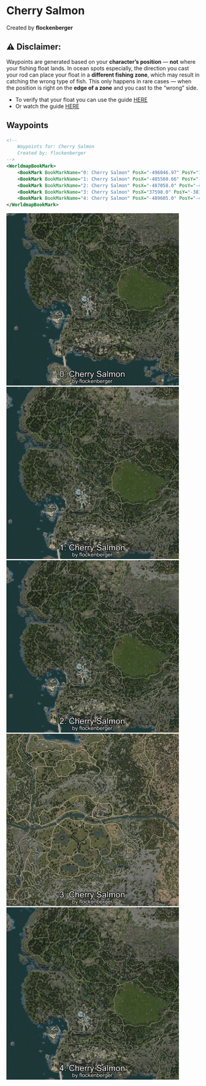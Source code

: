 # Cherry Salmon
Created by **flockenberger**

## ⚠️ Disclaimer:
Waypoints are generated based on your __**character’s position**__ — __not__ where your fishing float lands.
In ocean spots especially, the direction you cast your rod can place your float in a **different fishing zone**, which may result in catching the wrong type of fish.
This only happens in rare cases — when the position is right on the **edge of a zone** and you cast to the “wrong” side.

- To verify that your float you can use the guide [HERE](https://flockenberger.github.io/bdo-fish-position/)
- Or watch the guide [HERE](https://youtu.be/t-VXcRoNojk)

## Waypoints
```xml
<!--
    Waypoints for: Cherry Salmon
    Created by: flockenberger
-->
<WorldmapBookMark>
    <BookMark BookMarkName="0: Cherry Salmon" PosX="-496046.97" PosY="1113.9012" PosZ="-446271.0" />
    <BookMark BookMarkName="1: Cherry Salmon" PosX="-485560.66" PosY="-4699.4883" PosZ="-410924.38" />
    <BookMark BookMarkName="2: Cherry Salmon" PosX="-487058.0" PosY="-4863.0" PosZ="-409156.0" />
    <BookMark BookMarkName="3: Cherry Salmon" PosX="37598.0" PosY="-3816.0" PosZ="-50886.0" />
    <BookMark BookMarkName="4: Cherry Salmon" PosX="-489605.0" PosY="-4365.0" PosZ="-407861.0" />
</WorldmapBookMark>
```

<img src="./Cherry Salmon_0_Preview.webp" width="450"/> <img src="./Cherry Salmon_1_Preview.webp" width="450"/> <img src="./Cherry Salmon_2_Preview.webp" width="450"/> <img src="./Cherry Salmon_3_Preview.webp" width="450"/> <img src="./Cherry Salmon_4_Preview.webp" width="450"/> 